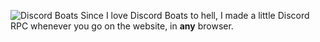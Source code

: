 ![Discord Boats](https://user-images.githubusercontent.com/52548283/62842121-b085bf80-bc7d-11e9-8b89-93055dd525b7.png)
Since I love Discord Boats to hell, I made a little Discord RPC whenever you go on the website, in **any** browser.
